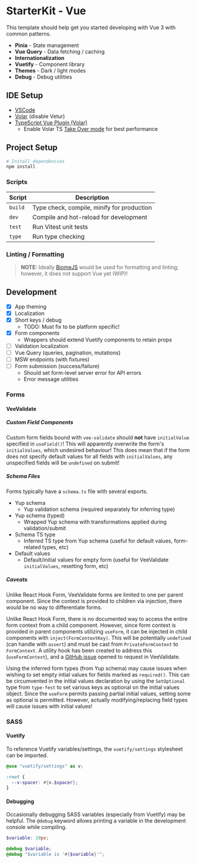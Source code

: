 # StarterKit - Vue

This template should help get you started developing with Vue 3 with common patterns.

- **Pinia** - State management
- **Vue Query** - Data fetching / caching
- **Internationalization**
- **Vuetify** - Component library
- **Themes** - Dark / light modes
- **Debug** - Debug utilities

## IDE Setup

- [VSCode](https://code.visualstudio.com/)
- [Volar](https://marketplace.visualstudio.com/items?itemName=Vue.volar) (disable Vetur)
- [TypeScript Vue Plugin (Volar)](https://marketplace.visualstudio.com/items?itemName=Vue.vscode-typescript-vue-plugin)
  - Enable Volar TS [Take Over mode](https://vuejs.org/guide/typescript/overview.html#volar-takeover-mode) for best performance

## Project Setup

```sh
# Install dependencies
npm install
```

### Scripts

| Script | Description |
|--------|-------------|
| `build` | Type check, compile, minify for production
| `dev` | Compile and hot-reload for development
| `test` | Run Vitest unit tests
| `type` | Run type checking

### Linting / Formatting

> **NOTE:** Ideally [BiomeJS](https://biomejs.dev/) would be used for formatting and linting; however, it does not support Vue yet (WIP)!

## Development

- [x] App theming
- [x] Localization
- [x] Short keys / debug
  - TODO: Must fix to be platform specific!
- [x] Form components
  - Wrappers should extend Vuetify components to retain props
- [ ] Validation localization
- [ ] Vue Query (queries, pagination, mutations)
- [ ] MSW endpoints (with fixtures)
- [ ] Form submission (success/failure)
  - Should set form-level server error for API errors
  - Error message utilities

### Forms

#### VeeValidate

##### Custom Field Components

Custom form fields bound with `vee-validate` should **not** have `initialValue` specified in `useField()`! This will apparently overwrite the form's `initialValues`, which undesired behaviour! This does mean that if the form does not specify default values for all fields with `initialValues`, any unspecified fields will be `undefined` on submit!

##### Schema Files

Forms typically have a `schema.ts` file with several exports.

- Yup schema
  - Yup validation schema (required separately for inferring type)
- Yup schema (typed)
  - Wrapped Yup schema with transformations applied during validation/submit
- Schema TS type
  - Inferred TS type from Yup schema (useful for default values, form-related types, etc)
- Default values
  - Default/initial values for empty form (useful for VeeValidate `initialValues`, resetting form, etc)

##### Caveats

Unlike React Hook Form, VeeValidate forms are limited to one per parent component. Since the context is provided to children via injection, there would be no way to differentiate forms.

Unlike React Hook Form, there is no documented way to access the entire form context from a child component. However, since form context is provided in parent components utilizing `useForm`, it can be injected in child components with `inject(FormContextKey)`. This will be potentially `undefined` (can handle with `assert`) and must be cast from `PrivateFormContext` to `FormContext`. A utility hook has been created to address this (`useFormContext`), and a [GitHub issue](https://github.com/logaretm/vee-validate/issues/4490) opened to request in VeeValidate.

Using the inferred form types (from Yup schema) may cause issues when wishing to set empty intial values for fields marked as `required()`. This can be circumvented in the initial values declaration by using the `SetOptional` type from `type-fest` to set various keys as optional on the initial values object. Since the `useForm` permits passing partial initial values, setting some as optional is permitted. However, actually modifying/replacing field types will cause issues with initial values!

### SASS

#### Vuetify

To reference Vuetify variables/settings, the `vuetify/settings` stylesheet can be imported.

```scss
@use "vuetify/settings" as v;

:root {
  --v-spacer: #{v.$spacer};
}
```

#### Debugging

Occasionally debugging SASS variables (especially from Vuetify) may be helpful. The `@debug` keyword allows printing a variable in the development console while compiling.

```scss
$variable: 10px;

@debug $variable;
@debug "$variable is '#{$variable}'";
```
